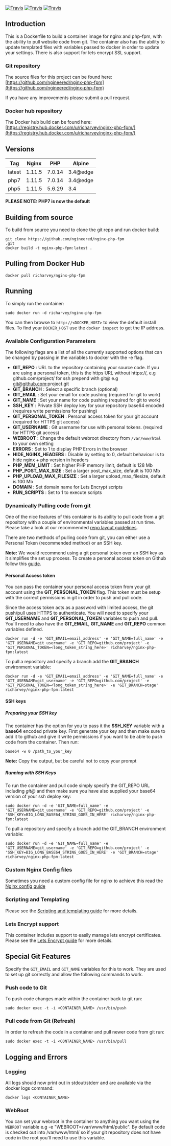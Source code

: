 [![Travis](https://img.shields.io/docker/pulls/richarvey/nginx-php-fpm.svg?style=flat-square)]()
[![Travis](https://img.shields.io/docker/stars/richarvey/nginx-php-fpm.svg?style=flat-square)]()
[![Travis](https://img.shields.io/travis/ngineered/nginx-php-fpm.svg?style=flat-square)]()

## Introduction
This is a Dockerfile to build a container image for nginx and php-fpm, with the ability to pull website code from git. The container also has the ability to update templated files with variables passed to docker in order to update your settings. There is also support for lets encrypt SSL support.

### Git repository
The source files for this project can be found here: [https://github.com/ngineered/nginx-php-fpm](https://github.com/ngineered/nginx-php-fpm)

If you have any improvements please submit a pull request.
### Docker hub repository
The Docker hub build can be found here: [https://registry.hub.docker.com/u/richarvey/nginx-php-fpm/](https://registry.hub.docker.com/u/richarvey/nginx-php-fpm/)
## Versions
| Tag | Nginx | PHP | Alpine |
|-----|-------|-----|--------|
| latest | 1.11.5 | 7.0.14 | 3.4@edge |
| php7   | 1.11.5 | 7.0.14 | 3.4@edge |
| php5   | 1.11.5 | 5.6.29 | 3.4 |

**PLEASE NOTE: PHP7 is now the default**

## Building from source
To build from source you need to clone the git repo and run docker build:
```
git clone https://github.com/ngineered/nginx-php-fpm
.git
docker build -t nginx-php-fpm:latest .
```

## Pulling from Docker Hub
```
docker pull richarvey/nginx-php-fpm
```

## Running
To simply run the container:
```
sudo docker run -d richarvey/nginx-php-fpm
```

You can then browse to ```http://<DOCKER_HOST>``` to view the default install files. To find your ```DOCKER_HOST``` use the ```docker inspect``` to get the IP address.

### Available Configuration Parameters
The following flags are a list of all the currently supported options that can be changed by passing in the variables to docker with the -e flag.

 - **GIT_REPO** : URL to the repository containing your source code. If you are using a personal token, this is the https URL without https://, e.g github.com/project/ for ssh prepend with git@ e.g git@github.com:project.git
 - **GIT_BRANCH** : Select a specific branch (optional)
 - **GIT_EMAIL** : Set your email for code pushing (required for git to work)
 - **GIT_NAME** : Set your name for code pushing (required for git to work)
 - **SSH_KEY** : Private SSH deploy key for your repository base64 encoded (requires write permissions for pushing)
 - **GIT_PERSONAL_TOKEN** : Personal access token for your git account (required for HTTPS git access)
 - **GIT_USERNAME** : Git username for use with personal tokens. (required for HTTPS git access)
 - **WEBROOT** : Change the default webroot directory from `/var/www/html` to your own setting
 - **ERRORS** : Set to 1 to display PHP Errors in the browser
 - **HIDE_NGINX_HEADERS** : Disable by setting to 0, default behaviour is to hide nginx + php version in headers
 - **PHP_MEM_LIMIT** : Set higher PHP memory limit, default is 128 Mb
 - **PHP_POST_MAX_SIZE** : Set a larger post_max_size, default is 100 Mb
 - **PHP_UPLOAD_MAX_FILESIZE** : Set a larger upload_max_filesize, default is 100 Mb
 - **DOMAIN** : Set domain name for Lets Encrypt scripts
 - **RUN_SCRIPTS** : Set to 1 to execute scripts

### Dynamically Pulling code from git
One of the nice features of this container is its ability to pull code from a git repository with a couple of environmental variables passed at run time. Please take a look at our recommended [repo layout guidelines](https://github.com/ngineered/nginx-php-fpm/blob/master/docs/repo_layout.md).

There are two methods of pulling code from git, you can either use a Personal Token (recommended method) or an SSH key.

**Note:** We would recommend using a git personal token over an SSH key as it simplifies the set up process. To create a personal access token on Github follow this [guide](https://help.github.com/articles/creating-an-access-token-for-command-line-use/).

#### Personal Access token

You can pass the container your personal access token from your git account using the __GIT_PERSONAL_TOKEN__ flag. This token must be setup with the correct permissions in git in order to push and pull code.

Since the access token acts as a password with limited access, the git push/pull uses HTTPS to authenticate. You will need to specify your __GIT_USERNAME__ and __GIT_PERSONAL_TOKEN__ variables to push and pull. You'll need to also have the __GIT_EMAIL__, __GIT_NAME__ and __GIT_REPO__ common variables defined.

```
docker run -d -e 'GIT_EMAIL=email_address' -e 'GIT_NAME=full_name' -e 'GIT_USERNAME=git_username' -e 'GIT_REPO=github.com/project' -e 'GIT_PERSONAL_TOKEN=<long_token_string_here>' richarvey/nginx-php-fpm:latest
```

To pull a repository and specify a branch add the __GIT_BRANCH__ environment variable:
```
docker run -d -e 'GIT_EMAIL=email_address' -e 'GIT_NAME=full_name' -e 'GIT_USERNAME=git_username' -e 'GIT_REPO=github.com/project' -e 'GIT_PERSONAL_TOKEN=<long_token_string_here>' -e 'GIT_BRANCH=stage' richarvey/nginx-php-fpm:latest
```
#### SSH keys

##### Preparing your SSH key
The container has the option for you to pass it the __SSH_KEY__ variable with a **base64** encoded private key. First generate your key and then make sure to add it to github and give it write permissions if you want to be able to push code from the container. Then run:
```
base64 -w 0 /path_to_your_key
```
**Note:** Copy the output, but be careful not to copy your prompt

##### Running with SSH Keys

To run the container and pull code simply specify the GIT_REPO URL including *git@* and then make sure you have also supplied your base64 version of your ssh deploy key:
```
sudo docker run -d -e 'GIT_NAME=full_name' -e 'GIT_USERNAME=git_username' -e 'GIT_REPO=github.com/project' -e 'SSH_KEY=BIG_LONG_BASE64_STRING_GOES_IN_HERE' richarvey/nginx-php-fpm:latest
```

To pull a repository and specify a branch add the GIT_BRANCH environment variable:
```
sudo docker run -d -e 'GIT_NAME=full_name' -e 'GIT_USERNAME=git_username' -e 'GIT_REPO=github.com/project' -e 'SSH_KEY=BIG_LONG_BASE64_STRING_GOES_IN_HERE' -e 'GIT_BRANCH=stage' richarvey/nginx-php-fpm:latest
```

### Custom Nginx Config files
Sometimes you need a custom config file for nginx to achieve this read the [Nginx config guide](https://github.com/ngineered/nginx-php-fpm/blob/master/docs/nginx_configs.md) 

### Scripting and Templating
Please see the [Scripting and templating guide](https://github.com/ngineered/nginx-php-fpm/blob/master/docs/scripting_templating.md) for more details.

### Lets Encrypt support
This container includes support to easily manage lets encrypt certificates. Please see the [Lets Encrypt guide](https://github.com/ngineered/nginx-php-fpm/blob/master/docs/lets_encrypt.md) for more details.

## Special Git Features
Specify the ```GIT_EMAIL``` and ```GIT_NAME``` variables for this to work. They are used to set up git correctly and allow the following commands to work.

### Push code to Git
To push code changes made within the container back to git run:
```
sudo docker exec -t -i <CONTAINER_NAME> /usr/bin/push
```

### Pull code from Git (Refresh)
In order to refresh the code in a container and pull newer code from git run:
```
sudo docker exec -t -i <CONTAINER_NAME> /usr/bin/pull
```
## Logging and Errors

### Logging
All logs should now print out in stdout/stderr and are available via the docker logs command:
```
docker logs <CONTAINER_NAME>
```
### WebRoot
You can set your webroot in the container to anything you want using the ```WEBROOT``` variable e.g -e "WEBROOT=/var/www/html/public". By default code is checked out into /var/www/html/ so if your git repository does not have code in the root you'll need to use this variable.
